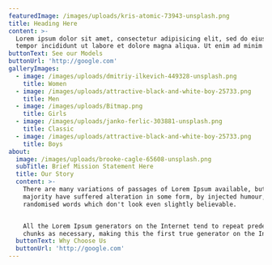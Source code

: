 ```yaml
---
featuredImage: /images/uploads/kris-atomic-73943-unsplash.png
title: Heading Here
content: >-
  Lorem ipsum dolor sit amet, consectetur adipisicing elit, sed do eiusmod
  tempor incididunt ut labore et dolore magna aliqua. Ut enim ad minim veniam.
buttonText: See our Models
buttonUrl: 'http://google.com'
galleryImages:
  - image: /images/uploads/dmitriy-ilkevich-449328-unsplash.png
    title: Women
  - image: /images/uploads/attractive-black-and-white-boy-25733.png
    title: Men
  - image: /images/uploads/Bitmap.png
    title: Girls
  - image: /images/uploads/janko-ferlic-303881-unsplash.png
    title: Classic
  - image: /images/uploads/attractive-black-and-white-boy-25733.png
    title: Boys
about:
  image: /images/uploads/brooke-cagle-65608-unsplash.png
  subTitle: Brief Mission Statement Here
  title: Our Story
  content: >-
    There are many variations of passages of Lorem Ipsum available, but the
    majority have suffered alteration in some form, by injected humour, or
    randomised words which don't look even slightly believable. 


    All the Lorem Ipsum generators on the Internet tend to repeat predefined
    chunks as necessary, making this the first true generator on the Internet.
  buttonText: Why Choose Us
  buttonUrl: 'http://google.com'
---
```


